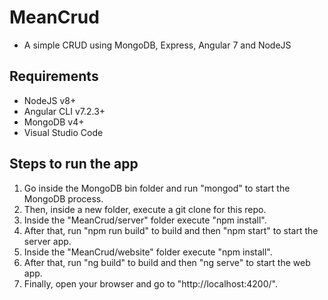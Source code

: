 # MeanCrud
- A simple CRUD using MongoDB, Express, Angular 7 and NodeJS

## Requirements

- NodeJS v8+
- Angular CLI v7.2.3+
- MongoDB v4+
- Visual Studio Code

## Steps to run the app

1. Go inside the MongoDB bin folder and run "mongod" to start the MongoDB process.
2. Then, inside a new folder, execute a git clone for this repo.
3. Inside the "MeanCrud/server" folder execute "npm install".
4. After that, run "npm run build" to build and then "npm start" to start the server app.
5. Inside the "MeanCrud/website" folder execute "npm install".
6. After that, run "ng build" to build and then "ng serve" to start the web app.
7. Finally, open your browser and go to "http://localhost:4200/".
